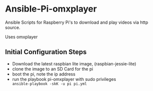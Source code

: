 # Ansible-Pi-omxplayer
Ansible Scripts for Raspberry Pi's to download and play videos via http source.

Uses omxplayer

<h2> Initial Configuration Steps </h2>
<ul>
<li>Download the latest raspbian lite image, (raspbian-jessie-lite)</li>
<li>clone the image to an SD Card for the pi</li>
<li> boot the pi, note the ip address </li>
<li> run the playbook pi-omxplayer with sudo privileges </li>
<code>ansible-playbook -skK -u pi pi.yml </code>
</ul>

